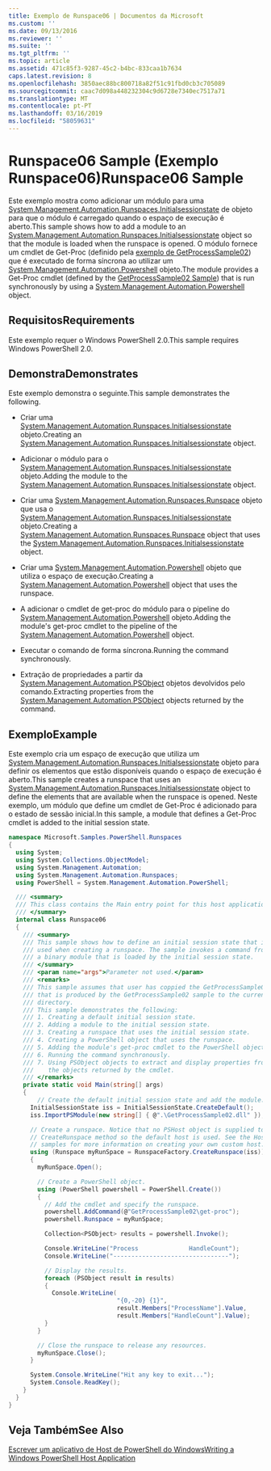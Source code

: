 ```yaml
---
title: Exemplo de Runspace06 | Documentos da Microsoft
ms.custom: ''
ms.date: 09/13/2016
ms.reviewer: ''
ms.suite: ''
ms.tgt_pltfrm: ''
ms.topic: article
ms.assetid: 471c85f3-9287-45c2-b4bc-833caa1b7634
caps.latest.revision: 8
ms.openlocfilehash: 3850aec88bc800718a82f51c91fbd0cb3c705089
ms.sourcegitcommit: caac7d098a448232304c9d6728e7340ec7517a71
ms.translationtype: MT
ms.contentlocale: pt-PT
ms.lasthandoff: 03/16/2019
ms.locfileid: "58059631"
---
```

# <a name="runspace06-sample"></a><span data-ttu-id="128ad-102">Runspace06 Sample (Exemplo Runspace06)</span><span class="sxs-lookup"><span data-stu-id="128ad-102">Runspace06 Sample</span></span>

<span data-ttu-id="128ad-103">Este exemplo mostra como adicionar um módulo para uma [System.Management.Automation.Runspaces.Initialsessionstate](/dotnet/api/System.Management.Automation.Runspaces.InitialSessionState) de objeto para que o módulo é carregado quando o espaço de execução é aberto.</span><span class="sxs-lookup"><span data-stu-id="128ad-103">This sample shows how to add a module to an [System.Management.Automation.Runspaces.Initialsessionstate](/dotnet/api/System.Management.Automation.Runspaces.InitialSessionState) object so that the module is loaded when the runspace is opened.</span></span> <span data-ttu-id="128ad-104">O módulo fornece um cmdlet de Get-Proc (definido pela [exemplo de GetProcessSample02](../cmdlet/getprocesssample02-sample.md)) que é executado de forma síncrona ao utilizar um [System.Management.Automation.Powershell](/dotnet/api/system.management.automation.powershell) objeto.</span><span class="sxs-lookup"><span data-stu-id="128ad-104">The module provides a Get-Proc cmdlet (defined by the [GetProcessSample02 Sample](../cmdlet/getprocesssample02-sample.md)) that is run synchronously by using a [System.Management.Automation.Powershell](/dotnet/api/system.management.automation.powershell) object.</span></span>

## <a name="requirements"></a><span data-ttu-id="128ad-105">Requisitos</span><span class="sxs-lookup"><span data-stu-id="128ad-105">Requirements</span></span>

<span data-ttu-id="128ad-106">Este exemplo requer o Windows PowerShell 2.0.</span><span class="sxs-lookup"><span data-stu-id="128ad-106">This sample requires Windows PowerShell 2.0.</span></span>

## <a name="demonstrates"></a><span data-ttu-id="128ad-107">Demonstra</span><span class="sxs-lookup"><span data-stu-id="128ad-107">Demonstrates</span></span>

<span data-ttu-id="128ad-108">Este exemplo demonstra o seguinte.</span><span class="sxs-lookup"><span data-stu-id="128ad-108">This sample demonstrates the following.</span></span>

- <span data-ttu-id="128ad-109">Criar uma [System.Management.Automation.Runspaces.Initialsessionstate](/dotnet/api/System.Management.Automation.Runspaces.InitialSessionState) objeto.</span><span class="sxs-lookup"><span data-stu-id="128ad-109">Creating an [System.Management.Automation.Runspaces.Initialsessionstate](/dotnet/api/System.Management.Automation.Runspaces.InitialSessionState) object.</span></span>

- <span data-ttu-id="128ad-110">Adicionar o módulo para o [System.Management.Automation.Runspaces.Initialsessionstate](/dotnet/api/System.Management.Automation.Runspaces.InitialSessionState) objeto.</span><span class="sxs-lookup"><span data-stu-id="128ad-110">Adding the module to the [System.Management.Automation.Runspaces.Initialsessionstate](/dotnet/api/System.Management.Automation.Runspaces.InitialSessionState) object.</span></span>

- <span data-ttu-id="128ad-111">Criar uma [System.Management.Automation.Runspaces.Runspace](/dotnet/api/System.Management.Automation.Runspaces.Runspace) objeto que usa o [System.Management.Automation.Runspaces.Initialsessionstate](/dotnet/api/System.Management.Automation.Runspaces.InitialSessionState) objeto.</span><span class="sxs-lookup"><span data-stu-id="128ad-111">Creating a [System.Management.Automation.Runspaces.Runspace](/dotnet/api/System.Management.Automation.Runspaces.Runspace) object that uses the [System.Management.Automation.Runspaces.Initialsessionstate](/dotnet/api/System.Management.Automation.Runspaces.InitialSessionState) object.</span></span>

- <span data-ttu-id="128ad-112">Criar uma [System.Management.Automation.Powershell](/dotnet/api/system.management.automation.powershell) objeto que utiliza o espaço de execução.</span><span class="sxs-lookup"><span data-stu-id="128ad-112">Creating a [System.Management.Automation.Powershell](/dotnet/api/system.management.automation.powershell) object that uses the runspace.</span></span>

- <span data-ttu-id="128ad-113">A adicionar o cmdlet de get-proc do módulo para o pipeline do [System.Management.Automation.Powershell](/dotnet/api/system.management.automation.powershell) objeto.</span><span class="sxs-lookup"><span data-stu-id="128ad-113">Adding the module's get-proc cmdlet to the pipeline of the [System.Management.Automation.Powershell](/dotnet/api/system.management.automation.powershell) object.</span></span>

- <span data-ttu-id="128ad-114">Executar o comando de forma síncrona.</span><span class="sxs-lookup"><span data-stu-id="128ad-114">Running the command synchronously.</span></span>

- <span data-ttu-id="128ad-115">Extração de propriedades a partir da [System.Management.Automation.PSObject](/dotnet/api/System.Management.Automation.PSObject) objetos devolvidos pelo comando.</span><span class="sxs-lookup"><span data-stu-id="128ad-115">Extracting properties from the [System.Management.Automation.PSObject](/dotnet/api/System.Management.Automation.PSObject) objects returned by the command.</span></span>

## <a name="example"></a><span data-ttu-id="128ad-116">Exemplo</span><span class="sxs-lookup"><span data-stu-id="128ad-116">Example</span></span>

<span data-ttu-id="128ad-117">Este exemplo cria um espaço de execução que utiliza um [System.Management.Automation.Runspaces.Initialsessionstate](/dotnet/api/System.Management.Automation.Runspaces.InitialSessionState) objeto para definir os elementos que estão disponíveis quando o espaço de execução é aberto.</span><span class="sxs-lookup"><span data-stu-id="128ad-117">This sample creates a runspace that uses an [System.Management.Automation.Runspaces.Initialsessionstate](/dotnet/api/System.Management.Automation.Runspaces.InitialSessionState) object to define the elements that are available when the runspace is opened.</span></span> <span data-ttu-id="128ad-118">Neste exemplo, um módulo que define um cmdlet de Get-Proc é adicionado para o estado de sessão inicial.</span><span class="sxs-lookup"><span data-stu-id="128ad-118">In this sample, a module that defines a Get-Proc cmdlet is added to the initial session state.</span></span>

```csharp
namespace Microsoft.Samples.PowerShell.Runspaces
{
  using System;
  using System.Collections.ObjectModel;
  using System.Management.Automation;
  using System.Management.Automation.Runspaces;
  using PowerShell = System.Management.Automation.PowerShell;

  /// <summary>
  /// This class contains the Main entry point for this host application.
  /// </summary>
  internal class Runspace06
  {
    /// <summary>
    /// This sample shows how to define an initial session state that is
    /// used when creating a runspace. The sample invokes a command from
    /// a binary module that is loaded by the initial session state.
    /// </summary>
    /// <param name="args">Parameter not used.</param>
    /// <remarks>
    /// This sample assumes that user has coppied the GetProcessSample02.dll
    /// that is produced by the GetProcessSample02 sample to the current
    /// directory.
    /// This sample demonstrates the following:
    /// 1. Creating a default initial session state.
    /// 2. Adding a module to the initial session state.
    /// 3. Creating a runspace that uses the initial session state.
    /// 4. Creating a PowerShell object that uses the runspace.
    /// 5. Adding the module's get-proc cmdlet to the PowerShell object.
    /// 6. Running the command synchronously.
    /// 7. Using PSObject objects to extract and display properties from
    ///    the objects returned by the cmdlet.
    /// </remarks>
    private static void Main(string[] args)
    {
        // Create the default initial session state and add the module.
      InitialSessionState iss = InitialSessionState.CreateDefault();
      iss.ImportPSModule(new string[] { @".\GetProcessSample02.dll" });

      // Create a runspace. Notice that no PSHost object is supplied to the
      // CreateRunspace method so the default host is used. See the Host
      // samples for more information on creating your own custom host.
      using (Runspace myRunSpace = RunspaceFactory.CreateRunspace(iss))
      {
        myRunSpace.Open();

        // Create a PowerShell object.
        using (PowerShell powershell = PowerShell.Create())
        {
          // Add the cmdlet and specify the runspace.
          powershell.AddCommand(@"GetProcessSample02\get-proc");
          powershell.Runspace = myRunSpace;

          Collection<PSObject> results = powershell.Invoke();

          Console.WriteLine("Process              HandleCount");
          Console.WriteLine("--------------------------------");

          // Display the results.
          foreach (PSObject result in results)
          {
            Console.WriteLine(
                              "{0,-20} {1}",
                              result.Members["ProcessName"].Value,
                              result.Members["HandleCount"].Value);
          }
        }

        // Close the runspace to release any resources.
        myRunSpace.Close();
      }

      System.Console.WriteLine("Hit any key to exit...");
      System.Console.ReadKey();
    }
  }
}
```

## <a name="see-also"></a><span data-ttu-id="128ad-119">Veja Também</span><span class="sxs-lookup"><span data-stu-id="128ad-119">See Also</span></span>

[<span data-ttu-id="128ad-120">Escrever um aplicativo de Host de PowerShell do Windows</span><span class="sxs-lookup"><span data-stu-id="128ad-120">Writing a Windows PowerShell Host Application</span></span>](./writing-a-windows-powershell-host-application.md)